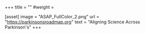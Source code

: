 +++
title = ""
#weight = 

[asset]
    image = "ASAP_FullColor_2.png"
    url = "https://parkinsonsroadmap.org"
    text = "Aligning Science Across Parkinson's"
+++
